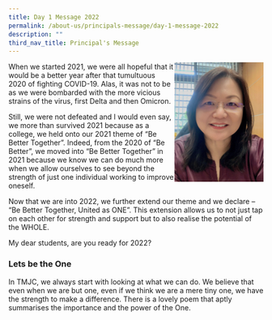 ```yaml
---
title: Day 1 Message 2022
permalink: /about-us/principals-message/day-1-message-2022
description: ""
third_nav_title: Principal's Message
---
```

<img src="/images/Ms%20Yoong%20Jan%207%202022_Edited.jpeg" 
     style="width:35%" align="right">
When we started 2021, we were all hopeful that it would be a better year after that tumultuous 2020 of fighting COVID-19. Alas, it was not to be as we were bombarded with the more vicious strains of the virus, first Delta and then Omicron.  
  
Still, we were not defeated and I would even say, we more than survived 2021 because as a college, we held onto our 2021 theme of “Be Better Together”. Indeed, from the 2020 of “Be Better”, we moved into “Be Better Together” in 2021 because we know we can do much more when we allow ourselves to see beyond the strength of just one individual working to improve oneself.  
  
Now that we are into 2022, we further extend our theme and we declare – “Be Better Together, United as ONE”. This extension allows us to not just tap on each other for strength and support but to also realise the potential of the WHOLE.  
  
My dear students, are you ready for 2022?

### Lets be the One

In TMJC, we always start with looking at what we can do. We believe that even when we are but one, even if we think we are a mere tiny one, we have the strength to make a difference. There is a lovely poem that aptly summarises the importance and the power of the One.